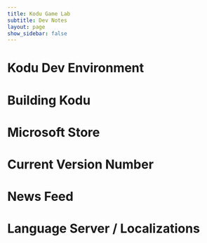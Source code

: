 ```yaml
---
title: Kodu Game Lab
subtitle: Dev Notes
layout: page
show_sidebar: false
---
```


# Kodu Dev Environment

# Building Kodu

# Microsoft Store

# Current Version Number

# News Feed

# Language Server / Localizations

